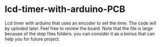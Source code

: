 # lcd-timer-with-arduino-PCB
Lcd timer with arduino that uses an encoder to set the time.
The code will by uploded later.
Feel free to review the board.
Note that the file is large because of the step files folders. you can consider it as a bonus that can help you for future project. 
